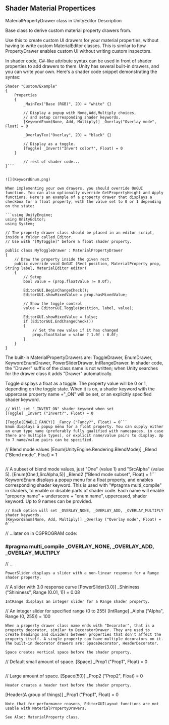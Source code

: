 ## Shader Material Propertices

MaterialPropertyDrawer
class in UnityEditor
Description

Base class to derive custom material property drawers from.

Use this to create custom UI drawers for your material properties, without having to write custom MaterialEditor classes. This is similar to how PropertyDrawer enables custom UI without writing custom inspectors.

In shader code, C#-like attribute syntax can be used in front of shader properties to add drawers to them. Unity has several built-in drawers, and you can write your own. Here's a shader code snippet demonstrating the syntax:

```
Shader "Custom/Example" 
{
    Properties
    {
        _MainTex("Base (RGB)", 2D) = "white" {}

        // Display a popup with None,Add,Multiply choices,
        // and setup corresponding shader keywords.
        [KeywordEnum(None, Add, Multiply)] _Overlay("Overlay mode", Float) = 0

        _OverlayTex("Overlay", 2D) = "black" {}

        // Display as a toggle.
        [Toggle] _Invert("Invert color?", Float) = 0
    }

        // rest of shader code...
}```


![](KeywordEnum.png)

When implementing your own drawers, you should override OnGUI function. You can also optionally override GetPropertyHeight and Apply functions. Here's an example of a property drawer that displays a checkbox for a float property, with the value set to 0 or 1 depending on the state:

```using UnityEngine;
using UnityEditor;
using System;

// The property drawer class should be placed in an editor script, inside a folder called Editor.
// Use with "[MyToggle]" before a float shader property.

public class MyToggleDrawer : MaterialPropertyDrawer
{
    // Draw the property inside the given rect
    public override void OnGUI (Rect position, MaterialProperty prop, String label, MaterialEditor editor)
    {
        // Setup
        bool value = (prop.floatValue != 0.0f);

        EditorGUI.BeginChangeCheck();
        EditorGUI.showMixedValue = prop.hasMixedValue;

        // Show the toggle control
        value = EditorGUI.Toggle(position, label, value);

        EditorGUI.showMixedValue = false;
        if (EditorGUI.EndChangeCheck())
        {
            // Set the new value if it has changed
            prop.floatValue = value ? 1.0f : 0.0f;
        }
    }
}
```
The built-in MaterialPropertyDrawers are: ToggleDrawer, EnumDrawer, KeywordEnumDrawer, PowerSliderDrawer, IntRangeDrawer. In shader code, the "Drawer" suffix of the class name is not written; when Unity searches for the drawer class it adds "Drawer" automatically.

Toggle displays a float as a toggle. The property value will be 0 or 1, depending on the toggle state. When it is on, a shader keyword with the uppercase property name +"_ON" will be set, or an explicitly specified shader keyword.

```
// Will set "_INVERT_ON" shader keyword when set
[Toggle] _Invert ("Invert?", Float) = 0
```

```// Will set "ENABLE_FANCY" shader keyword when set.
[Toggle(ENABLE_FANCY)] _Fancy ("Fancy?", Float) = 0```
Enum displays a popup menu for a float property. You can supply either an enum type name (preferably fully qualified with namespaces, in case there are multiple types), or explicit name/value pairs to display. Up to 7 name/value pairs can be specified.

```
// Blend mode values
[Enum(UnityEngine.Rendering.BlendMode)] _Blend ("Blend mode", Float) = 1
```

```
// A subset of blend mode values, just "One" (value 1) and "SrcAlpha" (value 5).
[Enum(One,1,SrcAlpha,5)] _Blend2 ("Blend mode subset", Float) = 1```
KeywordEnum displays a popup menu for a float property, and enables corresponding shader keyword. This is used with "#pragma multi_compile" in shaders, to enable or disable parts of shader code. Each name will enable "property name" + underscore + "enum name", uppercased, shader keyword. Up to 9 names can be provided.

```// Display a popup with None, Add, Multiply choices.
// Each option will set _OVERLAY_NONE, _OVERLAY_ADD, _OVERLAY_MULTIPLY shader keywords.
[KeywordEnum(None, Add, Multiply)] _Overlay ("Overlay mode", Float) = 0```

```
// ...later on in CGPROGRAM code:

### #pragma multi_compile _OVERLAY_NONE, _OVERLAY_ADD, _OVERLAY_MULTIPLY
// ...
```
PowerSlider displays a slider with a non-linear response for a Range shader property.

```
// A slider with 3.0 response curve
[PowerSlider(3.0)] _Shininess ("Shininess", Range (0.01, 1)) = 0.08
```
IntRange displays an integer slider for a Range shader property.

```
// An integer slider for specified range (0 to 255)
[IntRange] _Alpha ("Alpha", Range (0, 255)) = 100
```
When a property drawer class name ends with "Decorator", that is a property decorator, similar to DecoratorDrawer. They are used to create headings and dividers between properties that don't affect the property itself. A single property can have multiple decorators on it. The built-in decorator drawers are: SpaceDecorator, HeaderDecorator.

Space creates vertical space before the shader property.

```
// Default small amount of space.
[Space] _Prop1 ("Prop1", Float) = 0
```

```
// Large amount of space.
[Space(50)] _Prop2 ("Prop2", Float) = 0
```
Header creates a header text before the shader property.

```
[Header(A group of things)] _Prop1 ("Prop1", Float) = 0
```
Note that for performance reasons, EditorGUILayout functions are not usable with MaterialPropertyDrawers.

See Also: MaterialProperty class.